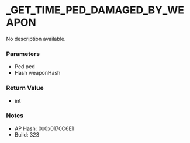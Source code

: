 # _GET_TIME_PED_DAMAGED_BY_WEAPON

No description available.

### Parameters
* Ped ped
* Hash weaponHash

### Return Value
* int

### Notes
* AP Hash: 0x0x0170C6E1
* Build: 323

